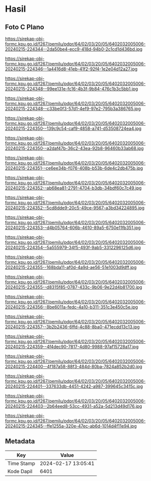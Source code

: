 # Hasil

## Foto C Plano

https://sirekap-obj-formc.kpu.go.id/f267/pemilu/pdpr/64/02/03/20/05/6402032005006-20240215-224344--2da50be4-ecc9-418d-94b0-2c1cd1d436bd.jpg

https://sirekap-obj-formc.kpu.go.id/f267/pemilu/pdpr/64/02/03/20/05/6402032005006-20240215-224346--1a4416d8-41eb-41f2-92f4-1e2e04d12a27.jpg

https://sirekap-obj-formc.kpu.go.id/f267/pemilu/pdpr/64/02/03/20/05/6402032005006-20240215-224348--99ee131e-fc16-4b3f-9b84-476c1b3c5bb1.jpg

https://sirekap-obj-formc.kpu.go.id/f267/pemilu/pdpr/64/02/03/20/05/6402032005006-20240215-224348--c33be0f3-57d1-4ef9-97e2-795b3a386765.jpg

https://sirekap-obj-formc.kpu.go.id/f267/pemilu/pdpr/64/02/03/20/05/6402032005006-20240215-224350--139c9c54-caf9-4858-a741-d53508724ea4.jpg

https://sirekap-obj-formc.kpu.go.id/f267/pemilu/pdpr/64/02/03/20/05/6402032005006-20240215-224350--a2daf47b-36c2-43ea-92b8-96460b33ab68.jpg

https://sirekap-obj-formc.kpu.go.id/f267/pemilu/pdpr/64/02/03/20/05/6402032005006-20240215-224351--ce6ee34b-f076-408b-b53b-6de4c2db475b.jpg

https://sirekap-obj-formc.kpu.go.id/f267/pemilu/pdpr/64/02/03/20/05/6402032005006-20240215-224352--ab68ea81-2791-4704-b3db-34bdf60c7c49.jpg

https://sirekap-obj-formc.kpu.go.id/f267/pemilu/pdpr/64/02/03/20/05/6402032005006-20240215-224352--5cd8dde9-20c5-49ce-9567-a3bd34224895.jpg

https://sirekap-obj-formc.kpu.go.id/f267/pemilu/pdpr/64/02/03/20/05/6402032005006-20240215-224353--d4b05764-606b-4610-89a5-6750e11fb351.jpg

https://sirekap-obj-formc.kpu.go.id/f267/pemilu/pdpr/64/02/03/20/05/6402032005006-20240215-224354--5a555979-34f5-493f-9ab5-3312296125d6.jpg

https://sirekap-obj-formc.kpu.go.id/f267/pemilu/pdpr/64/02/03/20/05/6402032005006-20240215-224355--168bda11-af0d-4a9d-ae56-51e1003d9dff.jpg

https://sirekap-obj-formc.kpu.go.id/f267/pemilu/pdpr/64/02/03/20/05/6402032005006-20240215-224355--d8315f85-0787-433c-9b06-9e22d4b81700.jpg

https://sirekap-obj-formc.kpu.go.id/f267/pemilu/pdpr/64/02/03/20/05/6402032005006-20240215-224356--8be6011a-fedc-4a10-b311-351c3e450c5e.jpg

https://sirekap-obj-formc.kpu.go.id/f267/pemilu/pdpr/64/02/03/20/05/6402032005006-20240215-224357--3b2b2436-6ffd-4c88-8ba0-471ecdd13c13.jpg

https://sirekap-obj-formc.kpu.go.id/f267/pemilu/pdpr/64/02/03/20/05/6402032005006-20240215-224359--4f4dec90-7817-4d80-9988-97af15728a17.jpg

https://sirekap-obj-formc.kpu.go.id/f267/pemilu/pdpr/64/02/03/20/05/6402032005006-20240215-224400--4f187a58-88f3-484d-80ba-7824a852b2d0.jpg

https://sirekap-obj-formc.kpu.go.id/f267/pemilu/pdpr/64/02/03/20/05/6402032005006-20240215-224401--337633db-4451-4242-a987-399645c3415c.jpg

https://sirekap-obj-formc.kpu.go.id/f267/pemilu/pdpr/64/02/03/20/05/6402032005006-20240215-224403--2b64eed8-53cc-4931-a52a-5d213d49d176.jpg

https://sirekap-obj-formc.kpu.go.id/f267/pemilu/pdpr/64/02/03/20/05/6402032005006-20240215-224345--ffe1255a-320e-47ec-ab6d-1014d4f11e94.jpg


## Metadata

| Key        | Value               |
| ---------- | ------------------- |
| Time Stamp | 2024-02-17 13:05:41 |
| Kode Dapil | 6401                |



